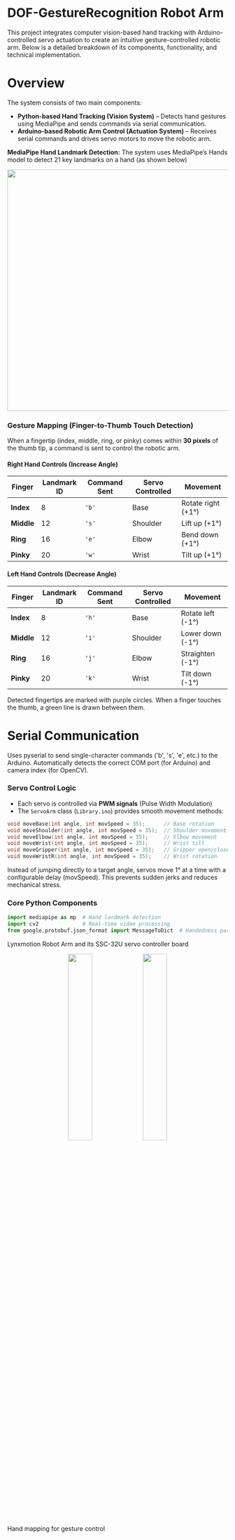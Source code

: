 # DOF-GestureRecognition Robot Arm
This project integrates computer vision-based hand tracking with Arduino-controlled servo actuation to create an intuitive gesture-controlled robotic arm. Below is a detailed breakdown of its components, functionality, and technical implementation.

# Overview
The system consists of two main components:

* **Python-based Hand Tracking (Vision System)** – Detects hand gestures using MediaPipe and sends commands via serial communication.
* **Arduino-based Robotic Arm Control (Actuation System)** – Receives serial commands and drives servo motors to move the robotic arm.

**MediaPipe Hand Landmark Detection:**
The system uses MediaPipe’s Hands model to detect 21 key landmarks on a hand (as shown below)

<img src="https://github.com/user-attachments/assets/8bc8294e-d182-4c38-b9d2-73a73890da7a" width=550>

### Gesture Mapping (Finger-to-Thumb Touch Detection)
When a fingertip (index, middle, ring, or pinky) comes within **30 pixels** of the thumb tip, a command is sent to control the robotic arm.

#### Right Hand Controls (Increase Angle)
| Finger        | Landmark ID | Command Sent | Servo Controlled | Movement          |
|---------------|-------------|--------------|-------------------|-------------------|
| **Index**     | 8           | `'b'`        | Base              | Rotate right (+1°)|
| **Middle**    | 12          | `'s'`        | Shoulder          | Lift up (+1°)     |
| **Ring**      | 16          | `'e'`        | Elbow             | Bend down (+1°)   |
| **Pinky**     | 20          | `'w'`        | Wrist             | Tilt up (+1°)     |

#### Left Hand Controls (Decrease Angle)
| Finger        | Landmark ID | Command Sent | Servo Controlled | Movement          |
|---------------|-------------|--------------|-------------------|-------------------|
| **Index**     | 8           | `'h'`        | Base              | Rotate left (-1°) |
| **Middle**    | 12          | `'i'`        | Shoulder          | Lower down (-1°)  |
| **Ring**      | 16          | `'j'`        | Elbow             | Straighten (-1°)  |
| **Pinky**     | 20          | `'k'`        | Wrist             | Tilt down (-1°)   |

Detected fingertips are marked with purple circles.
When a finger touches the thumb, a green line is drawn between them.

# Serial Communication
Uses pyserial to send single-character commands ('b', 's', 'e', etc.) to the Arduino.
Automatically detects the correct COM port (for Arduino) and camera index (for OpenCV).

### Servo Control Logic
- Each servo is controlled via **PWM signals** (Pulse Width Modulation)
- The `ServoArm` class (`Library.ino`) provides smooth movement methods:

```cpp
void moveBase(int angle, int movSpeed = 35);      // Base rotation
void moveShoulder(int angle, int movSpeed = 35);  // Shoulder movement
void moveElbow(int angle, int movSpeed = 35);     // Elbow movement
void moveWrist(int angle, int movSpeed = 35);     // Wrist tilt
void moveGripper(int angle, int movSpeed = 35);   // Gripper open/close
void moveWristR(int angle, int movSpeed = 35);    // Wrist rotation
```

Instead of jumping directly to a target angle, servos move 1° at a time with a configurable delay (movSpeed).
This prevents sudden jerks and reduces mechanical stress.

### Core Python Components
```python
import mediapipe as mp  # Hand landmark detection
import cv2              # Real-time video processing
from google.protobuf.json_format import MessageToDict  # Handedness parsing
```

Lynxmotion Robot Arm and its SSC-32U servo controller board

<p align="center" width=100%>
    <img src="https://github.com/user-attachments/assets/180dda2e-1c9c-4ef9-8f40-bf52a44a2ebc" width="33%">
    <img src="https://github.com/user-attachments/assets/3416d8c4-640a-4ab7-98d5-fdbf2ceef128" width="33%">
</p>

Hand mapping for gesture control




